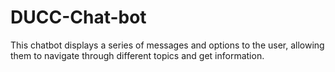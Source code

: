 # DUCC-Chat-bot
This chatbot displays a series of messages and options to the user, allowing them to navigate through different topics and get information.
